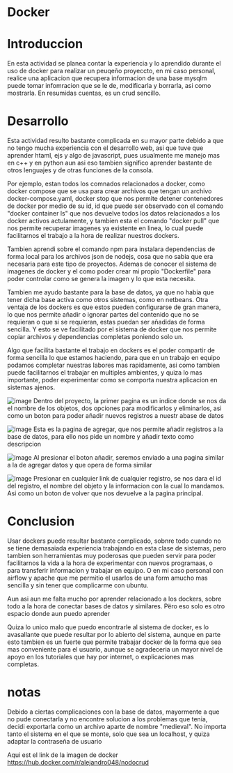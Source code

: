 # Docker
# Introduccion

En esta actividad se planea contar la experiencia y lo aprendido durante el uso de docker para realizar un peuqeño proyeccto, en mi caso personal, realice una aplicacion que recupera informacion de una base mysqlm puede tomar infomracion que se le de, modificarla y borrarla, asi como mostrarla. En resumidas cuentas, es un crud sencillo.
# Desarrollo

Esta actividad resulto bastante complicada en su mayor parte debido a que no tengo mucha experiencia con el desarrollo web, asi que tuve que aprender htaml, ejs y algo de javascript, pues usualmente me manejo mas en c++ y en python aun asi eso tambien significo aprender bastante de otros lenguajes y de otras funciones de la consola.

Por ejemplo, estan todos los comnados relacionados a docker, como docker compose que se usa para crear archivos que tengan un archivo docker-compose.yaml, docker stop que nos permite detener contenedores de docker por medio de su id, id que puede ser observado con el comando "docker container ls" que nos devuelve todos los datos relacionados a los docker activos actulamente, y tambien esta el comando "docker pull" que nos permite recuperar imagenes ya existente en linea, lo cual puede facilitarnos el trabajo a la hora de realizar nuestros dockers.

Tambien aprendi sobre el comando npm para instalara dependencias de forma local para los archivos json de nodejs, cosa que no sabia que era necesaria para este tipo de proyectos. Ademas de conocer el sistema de imagenes de docker y el como poder crear mi propio "Dockerfile" para poder controlar como se genera la imagen y lo que esta necesita.

Tambien me ayudo bastante para la base de datos, ya que no habia que tener dicha base activa como otros sistemas, como en netbeans. Otra ventaja de los dockers es que estos pueden configurarse de gran manera, lo que nos permite añadir o ignorar partes del contenido que no se requieran o que si se requieran, estas puedan ser añadidas de forma sencilla. Y esto se ve facilitado por el sistema de docker que nos permite copiar archivos y dependencias completas poniendo solo un.

Algo que facilita bastante el trabajo en dockers es el poder compartir de forma sencilla lo que estamos haciendo, para que en un trabajo en equipo podamos completar nuestras labores mas rapidamente, asi como tambien puede facilitarnos el trabajar en multiples ambientes, y quiza lo mas importante, poder experimentar como se comporta nuestra aplicacion en sistemas ajenos.

![image](https://github.com/AlejandroPaisano/docker/assets/91223611/d0703dc0-0e69-4445-a8c9-66aeb64f6fe0)
Dentro del proyecto, la primer pagina es un indice donde se nos da el nombre de los objetos, dos opciones para modificarlos y eliminarlos, asi como un boton para poder añadir nuevos registros a nuestr abase de datos

![image](https://github.com/AlejandroPaisano/docker/assets/91223611/e84fd874-37ce-446c-b5ff-eabff27b9d86)
Esta es la pagina de agregar, que nos permite añadir registros a la base de datos, para ello nos pide un nombre y añadir texto como descripcion

![image](https://github.com/AlejandroPaisano/docker/assets/91223611/f3281cef-7231-4ddc-8393-0201de37c8f8)
Al presionar el boton añadir, seremos enviado a una pagina similar a la de agregar datos y que opera de forma similar

![image](https://github.com/AlejandroPaisano/docker/assets/91223611/23b9c4a1-c7f3-4dda-8305-9ccc28559ad8)
Presionar en cualquier link de cualquier registro, se nos dara el id del registro, el nombre del objeto y la informacion con la cual lo mandamos. Asi como un boton de volver que nos devuelve a la pagina principal.



# Conclusion

Usar dockers puede resultar bastante complicado, sobnre todo cuando no se tiene demasaiada experiencia trabajando en esta clase de sistemas, pero tambien son herramientas muy poderosas que pueden servir para poder facilitarnos la vida a la hora de experimentar con nuevos programaas, o para transferir informacion y trabajar en equipo. O en mi caso personal con airflow y apache que me permitio el usarlos de una form amucho mas sencilla y sin tener que complicarme con ubuntu.

Aun asi aun me falta mucho por aprender relacionado a los dockers, sobre todo a la hora de conectar bases de datos y similares. Përo eso solo es otro espacio donde aun puedo aprender

Quiza lo unico malo que puedo encontrarle al sistema de docker, es lo avasallante que puede resultar por lo abierto del sistema, aunque en parte esto tambien es un fuerte que permite trabajar docker de la forma que sea mas conveniente para el usuario, aunque se agradeceria un mayor nivel de apoyo en los tutoriales que hay por internet, o explicaciones mas completas.

# notas
Debido a ciertas complicaciones con la base de datos, mayormente a que no pude conectarla y no encontre solucion a los problemas que tenia, decidi exportarla como un archivo aparte de nombre "medieval". No importa tanto el sistema en el que se monte, solo que sea un localhost, y quiza adaptar la contraseña de usuario

Aqui est el link de la imagen de docker https://hub.docker.com/r/alejandro048/nodocrud
